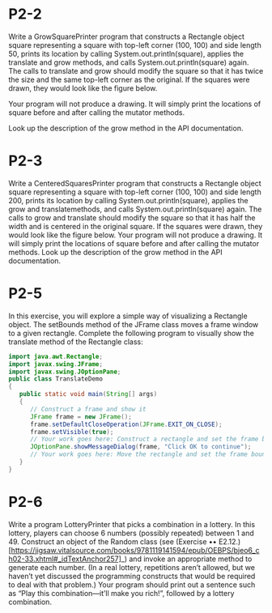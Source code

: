 # P2-2

Write a GrowSquarePrinter program that constructs a Rectangle object square representing a square with top-left corner (100, 100) and side length 50, prints its location by calling System.out.println(square), applies the translate and grow methods, and calls System.out.println(square) again. The calls to translate and grow should modify the square so that it has twice the size and the same top-left corner as the original. If the squares were drawn, they would look like the figure below.

Your program will not produce a drawing. It will simply print the locations of square before and after calling the mutator methods.

Look up the description of the grow method in the API documentation.

# P2-3

Write a CenteredSquaresPrinter program that constructs a Rectangle object square representing a square with top-left corner (100, 100) and side length 200, prints its location by calling System.out.println(square), applies the grow and translatemethods, and calls System.out.println(square) again. The calls to grow and translate should modify the square so that it has half the width and is centered in the original square. If the squares were drawn, they would look like the figure below. Your program will not produce a drawing. It will simply print the locations of square before and after calling the mutator methods. Look up the description of the grow method in the API documentation.

# P2-5

In this exercise, you will explore a simple way of visualizing a Rectangle object. The setBounds method of the JFrame class moves a frame window to a given rectangle. Complete the following program to visually show the translate method of the Rectangle class:

```java
import java.awt.Rectangle;
import javax.swing.JFrame;
import javax.swing.JOptionPane;
public class TranslateDemo
{
   public static void main(String[] args)
   {
      // Construct a frame and show it
      JFrame frame = new JFrame();
      frame.setDefaultCloseOperation(JFrame.EXIT_ON_CLOSE);
      frame.setVisible(true);
      // Your work goes here: Construct a rectangle and set the frame bounds
      JOptionPane.showMessageDialog(frame, "Click OK to continue");
      // Your work goes here: Move the rectangle and set the frame bounds again
   }
}
```
# P2-6

Write a program LotteryPrinter that picks a combination in a lottery. In this lottery, players can choose 6 numbers (possibly repeated) between 1 and 49. Construct an object of the Random class (see (Exercise •• E2.12.)[https://jigsaw.vitalsource.com/books/9781119141594/epub/OEBPS/bjeo6_ch02-33.xhtml#_idTextAnchor257]_) and invoke an appropriate method to generate each number. (In a real lottery, repetitions aren’t allowed, but we haven’t yet discussed the programming constructs that would be required to deal with that problem.) Your program should print out a sentence such as “Play this combination—it’ll make you rich!”, followed by a lottery combination.

